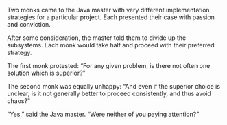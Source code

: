 Two monks came to the Java master with very different
implementation strategies for a particular project.  Each
presented their case with passion and conviction.

After some consideration, the master told them to divide up
the subsystems.  Each monk would take half and proceed
with their preferred strategy.

The first monk protested: “For any given problem, is there
not often one solution which is superior?”

The second monk was equally unhappy: “And even if the
superior choice is unclear, is it not generally better to
proceed consistently, and thus avoid chaos?”

“Yes,” said the Java master.  “Were neither of you paying
attention?”

